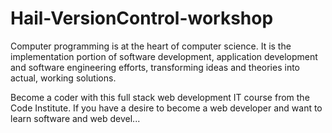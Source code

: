 # Hail-VersionControl-workshop
Computer programming is at the heart of computer science. It is the implementation portion of software development, application development and software engineering efforts, transforming ideas and theories into actual, working solutions.

Become a coder with this full stack web development IT course from the Code Institute. If you have a desire to become a web developer and want to learn software and web devel...
